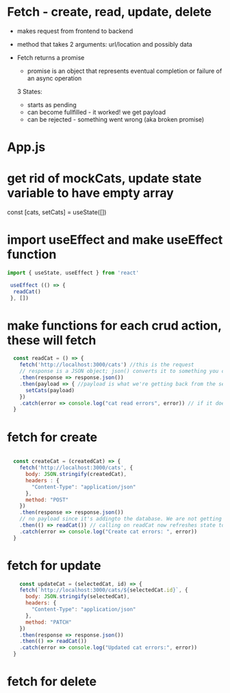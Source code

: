 # Fetch - create, read, update, delete
- makes request from frontend to backend

- method that takes 2 arguments: url/location and possibly data

- Fetch returns a promise
    - promise is an object that represents eventual completion or failure of an async operation

    3 States:
    - starts as pending
    - can become fullfilled - it worked! we get payload
    - can be rejected - something went wrong (aka broken promise)


# App.js
# get rid of mockCats, update state variable to have empty array
const [cats, setCats] = useState([])

# import useEffect and make useEffect function
```javascript
import { useState, useEffect } from 'react'

 useEffect (() => {
  readCat()
 }, [])
```

# make functions for each crud action, these will fetch
```javascript
  const readCat = () => {
    fetch('http://localhost:3000/cats') //this is the request
    // response is a JSON object; json() converts it to something you can use in JS
    .then(response => response.json())
    .then(payload => { //payload is what we're getting back from the server
      setCats(payload)
    })
    .catch(error => console.log("cat read errors", error)) // if it doesn't work, catch shows up 
  }
```


# fetch for create
```javascript

  const createCat = (createdCat) => {
    fetch('http://localhost:3000/cats', {
      body: JSON.stringify(createdCat),
      headers : {
        "Content-Type": "application/json"
      }, 
      method: "POST"
    })
    .then(response => response.json())
    // no payload since it's addingto the database. We are not getting anything back as far as data
    .then(() => readCat()) // calling on readCat now refreshes state to include new cat
    .catch(error => console.log("Create cat errors: ", error))
  }

  ```


  # fetch for update
```javascript
    const updateCat = (selectedCat, id) => {
    fetch(`http://localhost:3000/cats/${selectedCat.id}`, {
      body: JSON.stringify(selectedCat),
      headers: {
        "Content-Type": "application/json"
      },
      method: "PATCH"
    })
    .then(response => response.json())
    .then(() => readCat())
    .catch(error => console.log("Updated cat errors:", error))
  }
```


# fetch for delete